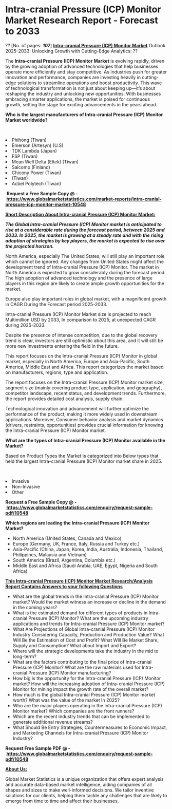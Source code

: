 <H1>Intra-cranial Pressure (ICP) Monitor Market Research Report - Forecast to 2033</H1><p>?? [No. of pages:&nbsp;<strong><em>107</em></strong>]&nbsp;<strong><a href="https://www.globalmarketstatistics.com/market-reports/intra-cranial-pressure-icp-monitor-market-10548">Intra-cranial Pressure (ICP) Monitor&nbsp;Market</a></strong>&nbsp;Outlook 2025-2033: Unlocking Growth with Cutting-Edge Analytics: ??</p><p>The <strong>Intra-cranial Pressure (ICP) Monitor Market</strong> is evolving rapidly, driven by the growing adoption of advanced technologies that help businesses operate more efficiently and stay competitive. As industries push for greater innovation and performance, companies are investing heavily in cutting-edge solutions to streamline operations and boost productivity. This wave of technological transformation is not just about keeping up&mdash;it&rsquo;s about reshaping the industry and unlocking new opportunities. With businesses embracing smarter applications, the market is poised for continuous growth, setting the stage for exciting advancements in the years ahead.</p><p><strong>Who is the largest manufacturers of Intra-cranial Pressure (ICP) Monitor Market worldwide?</strong></p><p>&nbsp;<li>Phihong (Tiwan)<li>Emerson (Artesyn) (U.S)<li>TDK Lambda (Japan)<li>FSP (Tiwan)<li>Mean Well Delta (Eltek) (Tiwan)<li>Salcomp (Finland)<li>Chicony Power (Tiwan)<li>(Tiwan)<li>Acbel Polytech (Tiwan)</p><p>&nbsp;<strong>Request a Free Sample Copy @ -&nbsp;<a href="https://www.globalmarketstatistics.com/market-reports/intra-cranial-pressure-icp-monitor-market-10548">https://www.globalmarketstatistics.com/market-reports/intra-cranial-pressure-icp-monitor-market-10548</a></strong></p><p><strong><u>Short Description About Intra-cranial Pressure (ICP) Monitor Market:</u></strong></p><p><strong><em>The Global Intra-cranial Pressure (ICP) Monitor market is anticipated to rise at a considerable rate during the forecast period, between 2025 and 2033. In 2025, the market is growing at a steady rate and with the rising adoption of strategies by key players, the market is expected to rise over the projected horizon.</em></strong></p><p>North America, especially The United States, will still play an important role which cannot be ignored. Any changes from United States might affect the development trend of Intra-cranial Pressure (ICP) Monitor. The market in North America is expected to grow considerably during the forecast period. The high adoption of advanced technology and the presence of large players in this region are likely to create ample growth opportunities for the market.</p><p>Europe also play important roles in global market, with a magnificent growth in CAGR During the Forecast period 2025-2033.</p><p>Intra-cranial Pressure (ICP) Monitor Market size is projected to reach Multimillion USD by 2033, In comparison to 2025, at unexpected CAGR during 2025-2033.</p><p>Despite the presence of intense competition, due to the global recovery trend is clear, investors are still optimistic about this area, and it will still be more new investments entering the field in the future.</p><p>This report focuses on the Intra-cranial Pressure (ICP) Monitor in global market, especially in North America, Europe and Asia-Pacific, South America, Middle East and Africa. This report categorizes the market based on manufacturers, regions, type and application.</p><p>The report focuses on the Intra-cranial Pressure (ICP) Monitor market size, segment size (mainly covering product type, application, and geography), competitor landscape, recent status, and development trends. Furthermore, the report provides detailed cost analysis, supply chain.</p><p>Technological innovation and advancement will further optimize the performance of the product, making it more widely used in downstream applications. Moreover, Consumer behavior analysis and market dynamics (drivers, restraints, opportunities) provides crucial information for knowing the Intra-cranial Pressure (ICP) Monitor market.</p><p><strong>What are the types of Intra-cranial Pressure (ICP) Monitor available in the Market?</strong></p><p>Based on Product Types the Market is categorized into Below types that held the largest Intra-cranial Pressure (ICP) Monitor market share in 2025.</p><p>&nbsp;<li>Invasive<li> Non-Invasive<li> Other&nbsp;</p><p><strong>Request a Free Sample Copy @ -&nbsp;<a href="https://www.globalmarketstatistics.com/enquiry/request-sample-pdf/10548">https://www.globalmarketstatistics.com/enquiry/request-sample-pdf/10548</a></strong></p><p><strong>Which regions are leading the Intra-cranial Pressure (ICP) Monitor Market?</strong></p><ul><li>North America (United States, Canada and Mexico)</li><li>Europe (Germany, UK, France, Italy, Russia and Turkey etc.)</li><li>Asia-Pacific (China, Japan, Korea, India, Australia, Indonesia, Thailand, Philippines, Malaysia and Vietnam)</li><li>South America (Brazil, Argentina, Columbia etc.)</li><li>Middle East and Africa (Saudi Arabia, UAE, Egypt, Nigeria and South Africa)</li></ul><p><strong><u>This Intra-cranial Pressure (ICP) Monitor Market Research/Analysis Report Contains Answers to your following Questions</u></strong></p><ul><li>What are the global trends in the Intra-cranial Pressure (ICP) Monitor market? Would the market witness an increase or decline in the demand in the coming years?</li><li>What is the estimated demand for different types of products in Intra-cranial Pressure (ICP) Monitor? What are the upcoming industry applications and trends for Intra-cranial Pressure (ICP) Monitor market?</li><li>What Are Projections of Global Intra-cranial Pressure (ICP) Monitor Industry Considering Capacity, Production and Production Value? What Will Be the Estimation of Cost and Profit? What Will Be Market Share, Supply and Consumption? What about Import and Export?</li><li>Where will the strategic developments take the industry in the mid to long-term?</li><li>What are the factors contributing to the final price of Intra-cranial Pressure (ICP) Monitor? What are the raw materials used for Intra-cranial Pressure (ICP) Monitor manufacturing?</li><li>How big is the opportunity for the Intra-cranial Pressure (ICP) Monitor market? How will the increasing adoption of Intra-cranial Pressure (ICP) Monitor for mining impact the growth rate of the overall market?</li><li>How much is the global Intra-cranial Pressure (ICP) Monitor market worth? What was the value of the market In 2025?</li><li>Who are the major players operating in the Intra-cranial Pressure (ICP) Monitor market? Which companies are the front runners?</li><li>Which are the recent industry trends that can be implemented to generate additional revenue streams?</li><li>What Should Be Entry Strategies, Countermeasures to Economic Impact, and Marketing Channels for Intra-cranial Pressure (ICP) Monitor Industry?</li></ul><p><strong>Request Free Sample PDF @ -&nbsp;<a href="https://www.globalmarketstatistics.com/enquiry/request-sample-pdf/10548">https://www.globalmarketstatistics.com/enquiry/request-sample-pdf/10548</a></strong></p><p><strong><u>About Us:</u></strong></p><p>Global Market Statistics&nbsp;is a unique organization that offers expert analysis and accurate data-based market intelligence, aiding companies of all shapes and sizes to make well-informed decisions. We tailor inventive solutions for our clients, helping them tackle any challenges that are likely to emerge from time to time and affect their businesses.</p>
